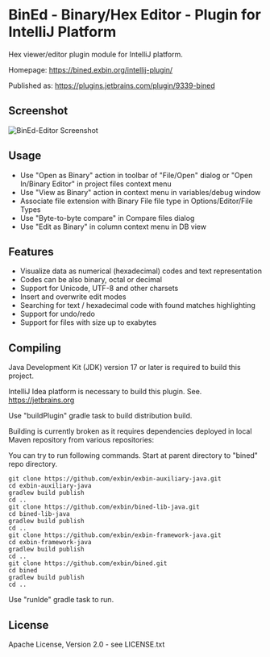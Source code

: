 BinEd - Binary/Hex Editor - Plugin for IntelliJ Platform
========================================================

Hex viewer/editor plugin module for IntelliJ platform.

Homepage: https://bined.exbin.org/intellij-plugin/  

Published as: https://plugins.jetbrains.com/plugin/9339-bined  

Screenshot
----------

![BinEd-Editor Screenshot](images/intellij-screenshot.png?raw=true)

Usage
-----

  * Use "Open as Binary" action in toolbar of "File/Open" dialog or "Open In/Binary Editor" in project files context menu
  * Use "View as Binary" action in context menu in variables/debug window
  * Associate file extension with Binary File file type in Options/Editor/File Types
  * Use "Byte-to-byte compare" in Compare files dialog
  * Use "Edit as Binary" in column context menu in DB view

Features
--------

  * Visualize data as numerical (hexadecimal) codes and text representation
  * Codes can be also binary, octal or decimal
  * Support for Unicode, UTF-8 and other charsets
  * Insert and overwrite edit modes
  * Searching for text / hexadecimal code with found matches highlighting
  * Support for undo/redo
  * Support for files with size up to exabytes

Compiling
---------

Java Development Kit (JDK) version 17 or later is required to build this project.

IntelliJ Idea platform is necessary to build this plugin. See. https://jetbrains.org  

Use "buildPlugin" gradle task to build distribution build.

Building is currently broken as it requires dependencies deployed in local Maven repository from various repositories:

You can try to run following commands. Start at parent directory to "bined" repo directory.

    git clone https://github.com/exbin/exbin-auxiliary-java.git
    cd exbin-auxiliary-java
    gradlew build publish
    cd ..
    git clone https://github.com/exbin/bined-lib-java.git
    cd bined-lib-java
    gradlew build publish
    cd ..
    git clone https://github.com/exbin/exbin-framework-java.git
    cd exbin-framework-java
    gradlew build publish
    cd .. 
    git clone https://github.com/exbin/bined.git
    cd bined
    gradlew build publish
    cd .. 

Use "runIde" gradle task to run.

License
-------

Apache License, Version 2.0 - see LICENSE.txt
